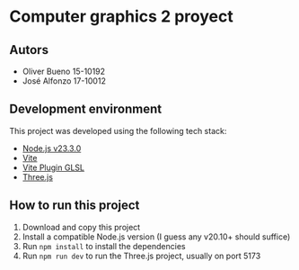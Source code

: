 # Computer graphics 2 proyect

## Autors

- Oliver Bueno 15-10192
- José Alfonzo 17-10012

## Development environment

This project was developed using the following tech stack:

- [Node.js v23.3.0](https://nodejs.org/en)
- [Vite](https://vite.dev/)
- [Vite Plugin GLSL](https://www.npmjs.com/package/vite-plugin-glsl)
- [Three.js](https://threejs.org/)

## How to run this project

1. Download and copy this project
2. Install a compatible Node.js version (I guess any v20.10+ should suffice)
3. Run `npm install` to install the dependencies
4. Run `npm run dev` to run the Three.js project, usually on port 5173
